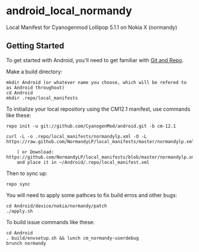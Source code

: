 android_local_normandy
======================

Local Manifest for Cyanogenmod Lollipop 5.1.1 on Nokia X (normandy)

Getting Started
---------------

To get started with Android, you'll need to get
familiar with [Git and Repo](http://source.android.com/download/using-repo).

Make a build directory:

	mkdir Android (or whatever name you choose, which will be refered to as Android throughout)
	cd Android
	mkdir .repo/local_manifests

To initialize your local repository using the CM12.1 manifest, use commands like these:

    repo init -u git://github.com/CyanogenMod/android.git -b cm-12.1

    curl -L -o .repo/local_manifests/normandylp.xml -O -L https://raw.github.com/NormandyLP/local_manifests/master/normandylp.xml
 
    	( or Download: https://github.com/NormandyLP/local_manifests/blob/master/normandylp.xml
		and place it in ~/Android/.repo/local_manifest.xml

Then to sync up:

    repo sync

You will need to apply some pathces to fix build erros and other bugs:

    cd Android/device/nokia/normandy/patch
    ./apply.sh

To build issue commands like these:

    cd Android
    . build/envsetup.sh && lunch cm_normandy-userdebug
    brunch normandy
